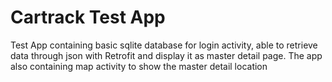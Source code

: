 # Cartrack Test App
Test App containing basic sqlite database for login activity, able to retrieve data through json with Retrofit and display it as master detail page.
The app also containing map activity to show the master detail location
